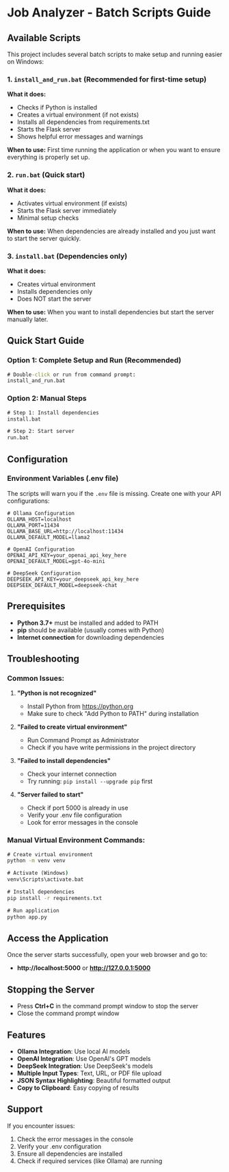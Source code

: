 # Job Analyzer - Batch Scripts Guide

## Available Scripts

This project includes several batch scripts to make setup and running easier on Windows:

### 1. `install_and_run.bat` (Recommended for first-time setup)
**What it does:**
- Checks if Python is installed
- Creates a virtual environment (if not exists)
- Installs all dependencies from requirements.txt
- Starts the Flask server
- Shows helpful error messages and warnings

**When to use:** First time running the application or when you want to ensure everything is properly set up.

### 2. `run.bat` (Quick start)
**What it does:**
- Activates virtual environment (if exists)
- Starts the Flask server immediately
- Minimal setup checks

**When to use:** When dependencies are already installed and you just want to start the server quickly.

### 3. `install.bat` (Dependencies only)
**What it does:**
- Creates virtual environment
- Installs dependencies only
- Does NOT start the server

**When to use:** When you want to install dependencies but start the server manually later.

## Quick Start Guide

### Option 1: Complete Setup and Run (Recommended)
```cmd
# Double-click or run from command prompt:
install_and_run.bat
```

### Option 2: Manual Steps
```cmd
# Step 1: Install dependencies
install.bat

# Step 2: Start server
run.bat
```

## Configuration

### Environment Variables (.env file)
The scripts will warn you if the `.env` file is missing. Create one with your API configurations:

```env
# Ollama Configuration
OLLAMA_HOST=localhost
OLLAMA_PORT=11434
OLLAMA_BASE_URL=http://localhost:11434
OLLAMA_DEFAULT_MODEL=llama2

# OpenAI Configuration
OPENAI_API_KEY=your_openai_api_key_here
OPENAI_DEFAULT_MODEL=gpt-4o-mini

# DeepSeek Configuration
DEEPSEEK_API_KEY=your_deepseek_api_key_here
DEEPSEEK_DEFAULT_MODEL=deepseek-chat
```

## Prerequisites

- **Python 3.7+** must be installed and added to PATH
- **pip** should be available (usually comes with Python)
- **Internet connection** for downloading dependencies

## Troubleshooting

### Common Issues:

1. **"Python is not recognized"**
   - Install Python from https://python.org
   - Make sure to check "Add Python to PATH" during installation

2. **"Failed to create virtual environment"**
   - Run Command Prompt as Administrator
   - Check if you have write permissions in the project directory

3. **"Failed to install dependencies"**
   - Check your internet connection
   - Try running: `pip install --upgrade pip` first

4. **"Server failed to start"**
   - Check if port 5000 is already in use
   - Verify your .env file configuration
   - Look for error messages in the console

### Manual Virtual Environment Commands:
```cmd
# Create virtual environment
python -m venv venv

# Activate (Windows)
venv\Scripts\activate.bat

# Install dependencies
pip install -r requirements.txt

# Run application
python app.py
```

## Access the Application

Once the server starts successfully, open your web browser and go to:
- **http://localhost:5000** or **http://127.0.0.1:5000**

## Stopping the Server

- Press **Ctrl+C** in the command prompt window to stop the server
- Close the command prompt window

## Features

- **Ollama Integration**: Use local AI models
- **OpenAI Integration**: Use OpenAI's GPT models  
- **DeepSeek Integration**: Use DeepSeek's models
- **Multiple Input Types**: Text, URL, or PDF file upload
- **JSON Syntax Highlighting**: Beautiful formatted output
- **Copy to Clipboard**: Easy copying of results

## Support

If you encounter issues:
1. Check the error messages in the console
2. Verify your .env configuration
3. Ensure all dependencies are installed
4. Check if required services (like Ollama) are running
